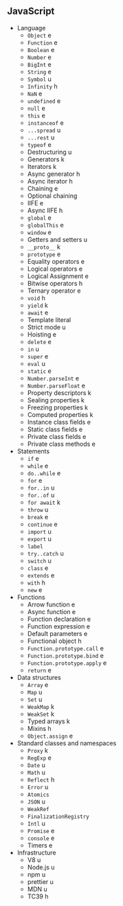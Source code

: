 ## JavaScript

- Language
  - `Object` e
  - `Function` e
  - `Boolean` e
  - `Number` e
  - `BigInt` e
  - `String` e
  - `Symbol` u
  - `Infinity` h
  - `NaN` e
  - `undefined` e
  - `null` e
  - `this` e
  - `instanceof` e
  - `...spread` u
  - `...rest` u
  - `typeof` e
  - Destructuring u
  - Generators k
  - Iterators k
  - Async generator h
  - Async iterator h
  - Chaining e
  - Optional chaining 
  - IIFE e
  - Async IIFE h
  - `global` e
  - `globalThis` e
  - `window` e
  - Getters and setters u
  - `__proto__` k
  - `prototype` e
  - Equality operators e
  - Logical operators e
  - Logical Assignment e
  - Bitwise operators h
  - Ternary operator e
  - `void` h
  - `yield` k
  - `await` e
  - Template literal
  - Strict mode u
  - Hoisting e
  - `delete` e
  - `in` u
  - `super` e
  - `eval` u
  - `static` e
  - `Number.parseInt` e
  - `Number.parseFloat` e
  - Property descriptors k
  - Sealing properties k
  - Freezing properties k
  - Computed properties k
  - Instance class fields e
  - Static class fields e
  - Private class fields e
  - Private class methods e
- Statements
  - `if` e
  - `while` e
  - `do..while` e
  - `for` e
  - `for..in` u
  - `for..of` u
  - `for await` k
  - `throw` u
  - `break` e
  - `continue` e
  - `import` u
  - `export` u
  - `label` 
  - `try..catch` u
  - `switch` u
  - `class` e
  - `extends` e
  - `with` h
  - `new` e
- Functions
  - Arrow function e
  - Async function e
  - Function declaration e
  - Function expression e
  - Default parameters e
  - Functional object h
  - `Function.prototype.call` e
  - `Function.prototype.bind` e
  - `Function.prototype.apply` e
  - `return` e
- Data structures
  - `Array` e
  - `Map` u
  - `Set` u
  - `WeakMap` k
  - `WeakSet` k
  - Typed arrays k
  - Mixins h
  - `Object.assign` e
- Standard classes and namespaces
  - `Proxy` k
  - `RegExp` e
  - `Date` u
  - `Math` u
  - `Reflect` h
  - `Error` u
  - `Atomics`
  - `JSON` u
  - `WeakRef` 
  - `FinalizationRegistry`
  - `Intl` u
  - `Promise` e
  - `console` e
  - Timers e
- Infrastructure
  - V8 u
  - Node.js u
  - npm u
  - prettier u
  - MDN u
  - TC39 h
